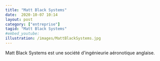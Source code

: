 ```yaml
---
title: "Matt Black Systems"
date:  2020-10-07 10:14
layout: post
category: ["entreprise"]
tagid: "Matt Black Systems"
#embed_youtube:
illustration: /images/MattBlackSystems.jpg
---
```


Matt Black Systems est une société d'ingénieurie aéronotique anglaise. 
